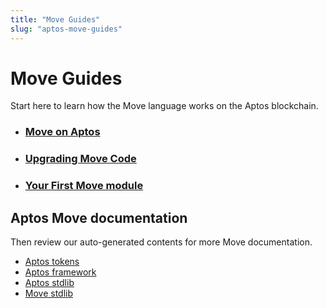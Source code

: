 ```yaml
---
title: "Move Guides"
slug: "aptos-move-guides"
---
```


# Move Guides

Start here to learn how the Move language works on the Aptos blockchain. 

- ### [Move on Aptos](move-on-aptos.md)
- ### [Upgrading Move Code](upgrading-move-code.md)
- ### [Your First Move module](../../tutorials/first-move-module.md)

## Aptos Move documentation

Then review our auto-generated contents for more Move documentation.

* [Aptos tokens](https://github.com/aptos-labs/aptos-core/blob/main/aptos-move/framework/aptos-token/doc/overview.md)
* [Aptos framework](https://github.com/aptos-labs/aptos-core/blob/main/aptos-move/framework/aptos-framework/doc/overview.md)
* [Aptos stdlib](https://github.com/aptos-labs/aptos-core/blob/main/aptos-move/framework/aptos-stdlib/doc/overview.md)
* [Move stdlib](https://github.com/aptos-labs/aptos-core/blob/main/aptos-move/framework/move-stdlib/doc/overview.md)